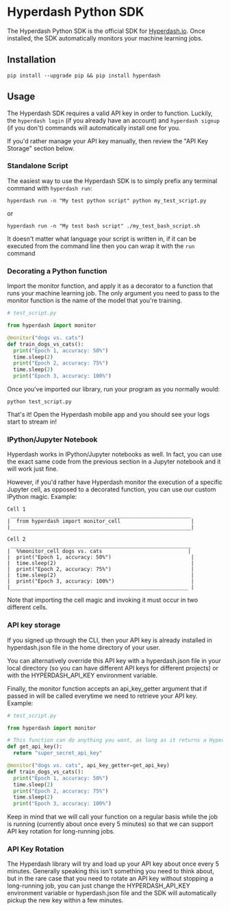 # Hyperdash Python SDK

The Hyperdash Python SDK is the official SDK for [Hyperdash.io](https://hyperdash.io). Once installed, the SDK automatically monitors your machine learning jobs.

## Installation

`pip install --upgrade pip && pip install hyperdash`

## Usage

The Hyperdash SDK requires a valid API key in order to function. Luckily, the `hyperdash login` (if you already have an account) and `hyperdash signup` (if you don't) commands will automatically install one for you.

If you'd rather manage your API key manually, then review the "API Key Storage" section below.

### Standalone Script
The easiest way to use the Hyperdash SDK is to simply prefix any terminal command with `hyperdash run`:

```
hyperdash run -n "My test python script" python my_test_script.py
```

or

```
hyperdash run -n "My test bash script" ./my_test_bash_script.sh
```

It doesn't matter what language your script is written in, if it can be executed from the command line then you can wrap it with the `run`  command

### Decorating a Python function
Import the monitor function, and apply it as a decorator to a function that runs your machine learning job. The only argument you need to pass to the monitor function is the name of the model that you're training.

```python
# test_script.py

from hyperdash import monitor

@monitor("dogs vs. cats")
def train_dogs_vs_cats():
  print("Epoch 1, accuracy: 50%")
  time.sleep(2)
  print("Epoch 2, accuracy: 75%")
  time.sleep(2)
  print("Epoch 3, accuracy: 100%")
```

Once you've imported our library, run your program as you normally would:

`python test_script.py`

That's it! Open the Hyperdash mobile app and you should see your logs start to stream in!

### IPython/Jupyter Notebook

Hyperdash works in IPython/Jupyter notebooks as well. In fact, you can use the exact same code from the previous section in a Jupyter notebook and it will work just fine.

However, if you'd rather have Hyperdash monitor the execution of a specific Jupyter cell, as opposed to a decorated function, you can use our custom IPython magic. Example:

```
Cell 1
 ___________________________________________________________
|  from hyperdash import monitor_cell                       |
|___________________________________________________________|

Cell 2
 ___________________________________________________________
|  %%monitor_cell dogs vs. cats                            |
|  print("Epoch 1, accuracy: 50%")                          |
|  time.sleep(2)                                            |
|  print("Epoch 2, accuracy: 75%")                          |
|  time.sleep(2)                                            |
|  print("Epoch 3, accuracy: 100%")                         |
|__________________________________________________________ |
```

Note that importing the cell magic and invoking it must occur in two different cells.

### API key storage

If you signed up through the CLI, then your API key is already installed in hyperdash.json file in the home directory of your user.

You can alternatively override this API key with a hyperdash.json file in your local directory (so you can have different API keys for different projects) or with the HYPERDASH_API_KEY environment variable.

Finally, the monitor function accepts an api_key_getter argument that if passed in will be called everytime we need to retrieve your API key. Example:

```python
# test_script.py

from hyperdash import monitor

# This function can do anything you want, as long as it returns a Hyperdash API key as a string
def get_api_key():
  return "super_secret_api_key"

@monitor("dogs vs. cats", api_key_getter=get_api_key)
def train_dogs_vs_cats():
  print("Epoch 1, accuracy: 50%")
  time.sleep(2)
  print("Epoch 2, accuracy: 75%")
  time.sleep(2)
  print("Epoch 3, accuracy: 100%")
```

Keep in mind that we will call your function on a regular basis while the job is running (currently about once every 5 minutes) so that we can support API key rotation for long-running jobs.

### API Key Rotation

The Hyperdash library will try and load up your API key about once every 5 minutes. Generally speaking this isn't something you need to think about, but in the rare case that you need to rotate an API key without stopping a long-running job, you can just change the HYPERDASH_API_KEY environment variable or hyperdash.json file and the SDK will automatically pickup the new key within a few minutes.

